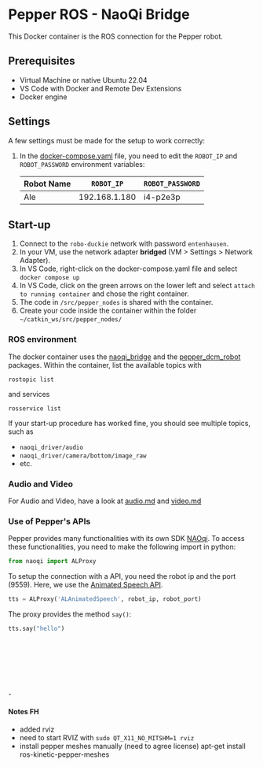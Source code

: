 # Pepper ROS - NaoQi Bridge
This Docker container is the ROS connection for the Pepper robot.

## Prerequisites
- Virtual Machine or native Ubuntu 22.04
- VS Code with Docker and Remote Dev Extensions
- Docker engine

## Settings
A few settings must be made for the setup to work correctly:

1. In the [docker-compose.yaml](docker-compose.yaml) file, you need to edit the `ROBOT_IP` and `ROBOT_PASSWORD` environment variables:

    | Robot Name | `ROBOT_IP` | `ROBOT_PASSWORD` |
    | --- | --- | --- |
    | Ale |   192.168.1.180 | i4-p2e3p | 


## Start-up

1. Connect to the `robo-duckie` network with password `entenhausen`.
2. In your VM, use the network adapter **bridged** (VM > Settings > Network Adapter).
3. In VS Code, right-click on the docker-compose.yaml file and select `docker compose up`
4. In VS Code, click on the green arrows on the lower left and select  `attach to running container` and chose the right container.
5. The code in `/src/pepper_nodes` is shared with the container.
6. Create your code inside the container within the folder `~/catkin_ws/src/pepper_nodes/`

### ROS environment

The docker container uses the [naoqi_bridge](https://github.com/ros-naoqi/naoqi_bridge) and the [pepper_dcm_robot](https://github.com/ros-naoqi/pepper_dcm_robot) packages. Within the container, list the available topics with

    rostopic list

and services

    rosservice list

If your start-up procedure has worked fine, you should see multiple topics, such as

- `naoqi_driver/audio`
- `naoqi_driver/camera/bottom/image_raw`
- etc. 

### Audio and Video

For Audio and Video, have a look at  [audio.md](audio.md) and [video.md](video.md)


### Use of Pepper's APIs

Pepper provides many functionalities with its own SDK [NAOqi](http://doc.aldebaran.com/2-5/naoqi/). To access these functionalities, you need to make the following import in python:

```python
from naoqi import ALProxy
```

To setup the connection with a API, you need the robot ip and the port (9559). Here, we use the [Animated Speech API](http://doc.aldebaran.com/2-5/naoqi/audio/alanimatedspeech-api.html).

```python
tts = ALProxy('ALAnimatedSpeech', robot_ip, robot_port)
```

The proxy provides the method `say()`:

```python
tts.say("hello")
```
<br>
<br>
<br>
<br>
<br>
<br>
-



#### Notes FH

- added rviz
- need to start RVIZ with 
    `sudo QT_X11_NO_MITSHM=1 rviz`
- install pepper meshes manually (need to agree license)
    apt-get install ros-kinetic-pepper-meshes
